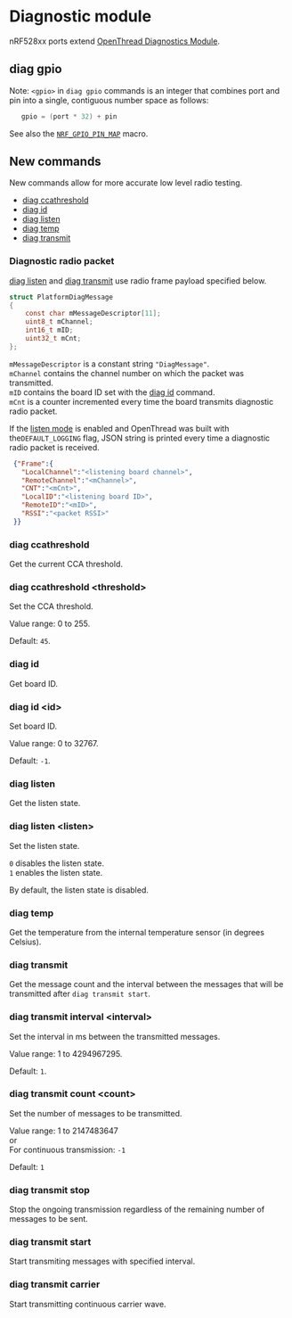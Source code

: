 # Diagnostic module

nRF528xx ports extend [OpenThread Diagnostics Module][diag].

## diag gpio

Note: `<gpio>` in `diag gpio` commands is an integer that combines port and pin into a single, contiguous number space as follows:

```c
   gpio = (port * 32) + pin
```

See also the [`NRF_GPIO_PIN_MAP`](../../../third_party/NordicSemiconductor/hal/nrf_gpio.h) macro.

## New commands

New commands allow for more accurate low level radio testing.

- [diag ccathreshold](#diag-ccathreshold)
- [diag id](#diag-id)
- [diag listen](#diag-listen)
- [diag temp](#diag-temp)
- [diag transmit](#diag-transmit)

### Diagnostic radio packet

[diag listen](#diag-listen) and [diag transmit](#diag-transmit) use radio frame payload specified below.

```c
struct PlatformDiagMessage
{
    const char mMessageDescriptor[11];
    uint8_t mChannel;
    int16_t mID;
    uint32_t mCnt;
};
```

`mMessageDescriptor` is a constant string `"DiagMessage"`.<br /> `mChannel` contains the channel number on which the packet was transmitted.<br /> `mID` contains the board ID set with the [diag id](#diag-id) command.<br /> `mCnt` is a counter incremented every time the board transmits diagnostic radio packet.

If the [listen mode](#diag-listen) is enabled and OpenThread was built with the`DEFAULT_LOGGING` flag, JSON string is printed every time a diagnostic radio packet is received.

```JSON
 {"Frame":{
   "LocalChannel":"<listening board channel>",
   "RemoteChannel":"<mChannel>",
   "CNT":"<mCnt>",
   "LocalID":"<listening board ID>",
   "RemoteID":"<mID>",
   "RSSI":"<packet RSSI>"
 }}
```

### diag ccathreshold

Get the current CCA threshold.

### diag ccathreshold \<threshold\>

Set the CCA threshold.

Value range: 0 to 255.

Default: `45`.

### diag id

Get board ID.

### diag id \<id\>

Set board ID.

Value range: 0 to 32767.

Default: `-1`.

### diag listen

Get the listen state.

### diag listen \<listen\>

Set the listen state.

`0` disables the listen state.<br /> `1` enables the listen state.

By default, the listen state is disabled.

### diag temp

Get the temperature from the internal temperature sensor (in degrees Celsius).

### diag transmit

Get the message count and the interval between the messages that will be transmitted after `diag transmit start`.

### diag transmit interval \<interval\>

Set the interval in ms between the transmitted messages.

Value range: 1 to 4294967295.

Default: `1`.

### diag transmit count \<count\>

Set the number of messages to be transmitted.

Value range: 1 to 2147483647<br /> or<br /> For continuous transmission: `-1`

Default: `1`

### diag transmit stop

Stop the ongoing transmission regardless of the remaining number of messages to be sent.

### diag transmit start

Start transmiting messages with specified interval.

### diag transmit carrier

Start transmitting continuous carrier wave.

[diag]: https://github.com/openthread/openthread/tree/main/src/core/diags/README.md
